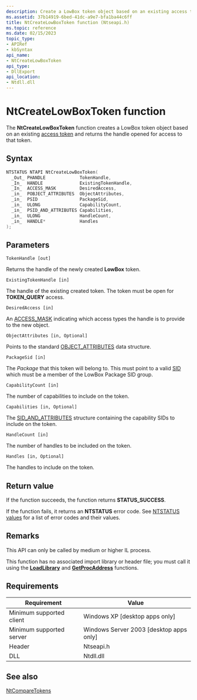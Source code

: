 ```yaml
---
description: Create a LowBox token object based on an existing access token.
ms.assetid: 37b14919-6bed-41dc-a9e7-bfa1ba44c6ff
title: NtCreateLowBoxToken function (Ntseapi.h)
ms.topic: reference
ms.date: 02/15/2023
topic_type: 
- APIRef
- kbSyntax
api_name: 
- NtCreateLowBoxToken
api_type: 
- DllExport
api_location: 
- Ntdll.dll
---
```


# NtCreateLowBoxToken function

The **NtCreateLowBoxToken** function creates a LowBox token object based on an existing [access token](/windows/win32/SecGloss/a-gly) and returns the handle opened for access to that token.

## Syntax

```C++
NTSTATUS NTAPI NtCreateLowBoxToken(
  _Out_ PHANDLE             TokenHandle,
  _In_  HANDLE              ExistingTokenHandle,
  _In_  ACCESS_MASK         DesiredAccess,
  _in_  POBJECT_ATTRIBUTES  ObjectAttributes,
  _in_  PSID                PackageSid,
  _in_  ULONG               CapabilityCount,
  _in_  PSID_AND_ATTRIBUTES Capabilities,
  _in_  ULONG               HandleCount,
  _in_  HANDLE*             Handles
);
```

## Parameters

`TokenHandle [out]`

Returns the handle of the newly created **LowBox** token.

`ExistingTokenHandle [in]`

The handle of the existing created token. The token must be open for **TOKEN\_QUERY** access.

`DesiredAccess [in]`

An [ACCESS_MASK](access-mask.md) indicating which access types the handle is to provide to the new object.

`ObjectAttributes [in, Optional]`

Points to the standard [OBJECT_ATTRIBUTES](/windows/win32/api/ntdef/ns-ntdef-_object_attributes) data structure.

`PackageSid [in]`

The _Package_ that this token will belong to. This must point to a valid [SID](/windows/win32/api/winnt/ns-winnt-sid) which must be a member of the LowBox Package SID group.

`CapabilityCount [in]`

The number of capabilities to include on the token.

`Capabilities [in, Optional]`

The [SID_AND_ATTRIBUTES](/windows/win32/api/winnt/ns-winnt-sid_and_attributes) structure containing the capability SIDs to include on the token.

`HandleCount [in]`

The number of handles to be included on the token.

`Handles [in, Optional]`

The handles to include on the token.

## Return value

If the function succeeds, the function returns **STATUS\_SUCCESS**.

If the function fails, it returns an **NTSTATUS** error code. See [NTSTATUS values](/openspecs/windows_protocols/ms-erref/596a1078-e883-4972-9bbc-49e60bebca55) for a list of error codes and their values.

## Remarks

This API can only be called by medium or higher IL process.

This function has no associated import library or header file; you must call it using the [**LoadLibrary**](/windows/win32/api/libloaderapi/nf-libloaderapi-loadlibrarya) and [**GetProcAddress**](/windows/win32/api/libloaderapi/nf-libloaderapi-getprocaddress) functions.

## Requirements

| Requirement | Value |
|--------|--------|
| Minimum supported client | Windows XP \[desktop apps only\] |
| Minimum supported server | Windows Server 2003 \[desktop apps only\] |
| Header | Ntseapi.h |
| DLL | Ntdll.dll |

## See also

[NtCompareTokens](ntcomparetokens.md)
